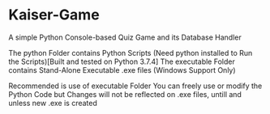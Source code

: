 # Kaiser-Game
A simple Python Console-based Quiz Game and its Database Handler

The python Folder contains Python Scripts (Need python installed to Run the Scripts)[Built and tested on Python 3.7.4]
The executable Folder contains Stand-Alone Executable .exe files (Windows Support Only)

Recommended is use of executable Folder
You can freely use or modify the Python Code but Changes will not be reflected on .exe files, untill and unless new .exe is created
